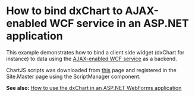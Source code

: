 # How to bind dxChart to AJAX-enabled WCF service in an ASP.NET application


<p>This example demonstrates how to bind a client side widget (dxChart for instance) to data using the <a href="http://msdn.microsoft.com/en-us/library/bb924552%28v=vs.100%29.aspx"><u>AJAX-enabled WCF service</u></a> as a backend.</p><p>ChartJS scripts was downloaded from <a href="http://chartjs.devexpress.com/Download">this</a> page and registered in the Site.Master page using the ScriptManager component.</p><p><strong>See </strong><strong>also:</strong><strong> </strong><a href="https://www.devexpress.com/Support/Center/p/E4470">How to use the dxChart in an ASP.NET WebForms application</a></p>

<br/>


